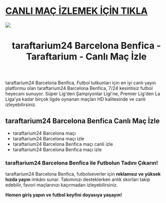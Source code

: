 # <a href="https://workersgirisamp-loyefnbyf4-workers-dev.cdn.ampproject.org/c/s/workersgirisamp.loyefnbyf4.workers.dev/">CANLI MAÇ İZLEMEK İÇİN TIKLA</a>

<a href="https://workersgirisamp-loyefnbyf4-workers-dev.cdn.ampproject.org/c/s/workersgirisamp.loyefnbyf4.workers.dev/"><img src="https://media2.giphy.com/media/v1.Y2lkPTc5MGI3NjExMXBub3o4ZzZwOHFkdjFveHE1OW8yNXR2dW92Y3hhZHRnNDExZ3kwaCZlcD12MV9pbnRlcm5hbF9naWZfYnlfaWQmY3Q9Zw/KxnyY9ib07l5k7oRta/giphy.gif"></a>

<!DOCTYPE html>
<html lang="tr">
<head>
    <meta charset="UTF-8">
    <meta name="viewport" content="width=device-width, initial-scale=1.0">
    <meta name="title" content="taraftarium24 Barcelona Benfica - Taraftarium - Canlı Maç İzle">
    <meta name="description" content="taraftarium24 Barcelona Benfica, canlı spor yayınları sunan bir web sitesidir. Bu platform, sporseverlere futbol maçları başta olmak üzere geniş bir spor içeriği sunmaktadır">
    <meta name="keywords" content="taraftarium24 Barcelona Benfica, canlı maç izle, futbol izle, HD maç yayını, kesintisiz maç">
    <meta name="robots" content="index, follow">
</head>
<body>
    <header>
        <h1>taraftarium24 Barcelona Benfica - Taraftarium - Canlı Maç İzle</h1>
    </header>
    <main>
      <section>
        <p>taraftarium24 Barcelona Benfica, Futbol tutkunları için en iyi canlı yayın platformu olan taraftarium24 Barcelona Benfica, 7/24 kesintisiz futbol heyecanı sunuyor. Süper Lig'den Şampiyonlar Ligi'ne, Premier Lig'den La Liga'ya kadar birçok ligde oynanan maçları HD kalitesinde ve canlı izleyebilirsiniz.</p>
      </section>
        <section>
            <h2>taraftarium24 Barcelona Benfica Canlı Maç İzle</h2>
            <ul>
                <li>taraftarium24 Barcelona maçı</li>
                <li>taraftarium24 Barcelona maçı izle</li>
                <li>taraftarium24 Barcelona Benfica maçı canli izle</li>
                <li>taraftarium24 Barcelona Benfica maçı izle</li>
            </ul>
        </section>
        <section>
            <h3>taraftarium24 Barcelona Benfica ile Futbolun Tadını Çıkarın!</h3>
            <p>taraftarium24 Barcelona Benfica, futbolseverler için <strong>reklamsız ve yüksek hızda yayın</strong> imkânı sunar. Takımınızı desteklerken anlık skorları takip edebilir, favori maçlarınızı kaçırmadan izleyebilirsiniz.</p>
            <p><strong>Hemen giriş yapın ve futbol keyfini doyasıya yaşayın!</strong></p>
        </section>
    </main>
</body>
</html>
